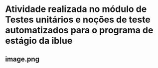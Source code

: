 # Atividade realizada no módulo de Testes unitários e noções de teste automatizados para o programa de estágio da iblue 
## image.png
